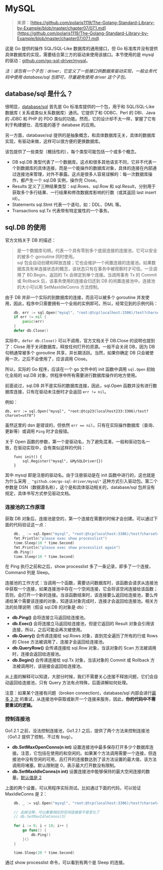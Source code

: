 # MySQL

> 来源：[https://github.com/polaris1119/The-Golang-Standard-Library-by-Example/blob/master/chapter07/07.1.md](https://github.com/polaris1119/The-Golang-Standard-Library-by-Example/blob/master/chapter07/07.1.md)

这是 Go 提供的操作 SQL/SQL-Like 数据库的通用接口，但 Go 标准库并没有提供具体数据库的实现，需要结合第三方的驱动来使用该接口。本节使用的是 mysql 的驱动：[github.com/go-sql-driver/mysql](https://github.com/go-sql-driver/mysql)。

_注：该包有一个子包：driver，它定义了一些接口供数据库驱动实现，一般业务代码中使用 database/sql 包即可，尽量避免使用 driver 这个子包。_

## database/sql 是什么？

很明显，[database/sql](http://docs.studygolang.com/pkg/database/sql) 首先是 Go 标准库提供的一个包，用于和 SQL/SQL-Like 数据库 \( 关系或类似关系数据库）通讯。它提供了和 ODBC、Perl 的 DBI、Java 的 JDBC 和 PHP 的 PDO 类似的功能。然而，它的设计却不太一样，掌握了它有利于构建健壮、高性能的基于 database 的应用。

另一方面，database/sql 提供的是抽象概念，和具体数据库无关，具体的数据库实现，有驱动来做，这样可以很方便的更换数据库。

该包提供了一些类型（概括性的），每个类型可能包括一个或多个概念。

* DB sql.DB 类型代表了一个数据库。这点和很多其他语言不同，它并不代表一个到数据库的具体连接，而是一个能操作的数据库对象，具体的连接在内部通过连接池来管理，对外不暴露。这点是很多人容易误解的：每一次数据库操作，都产生一个 sql.DB 实例，操作完 Close。
* Results 定义了三种结果类型：sql.Rows、sql.Row 和 sql.Result，分别用于获取多个多行结果、一行结果和修改数据库影响的行数（或其返回 last insert id）。
* Statements sql.Stmt 代表一个语句，如：DDL、DML 等。
* Transactions sql.Tx 代表带有特定属性的一个事务。

## sql.DB 的使用

官方文档关于 DB 的描述：

> 是一个数据库句柄，代表一个具有零到多个底层连接的连接池，它可以安全的被多个 goroutine 同时使用。  
> sql 包会自动创建和释放连接；它也会维护一个闲置连接的连接池。如果数据库具有单连接状态的概念，该状态只有在事务中被观察时才可信。一旦调用了 BD.Begin，返回的 Tx 会绑定到单个连接。当调用事务 Tx 的 Commit 或 Rollback 后，该事务使用的连接会归还到 DB 的闲置连接池中。连接池的大小可以用 SetMaxIdleConns 方法控制。

由于 DB 并非一个实际的到数据库的连接，而且可以被多个 goroutine 并发使用，因此，程序中只需要拥有一个全局的实例即可。所以，经常见到的示例代码：

```go
	db, err := sql.Open("mysql", "root:@tcp(localhost:3306)/test?charset=utf8")
	if err != nil {
		panic(err)
	}
	defer db.Close()
```

实际中，`defer db.Close()` 可以不调用，官方文档关于 DB.Close 的说明也提到了：Close 用于关闭数据库，释放任何打开的资源。一般不会关闭 DB，因为 DB 句柄通常被多个 goroutine 共享，并长期活跃。当然，如果你确定 DB 只会被使用一次，之后不会使用了，应该调用 Close。

所以，实际的 Go 程序，应该在一个 go 文件中的 init 函数中调用 `sql.Open` 初始化全局的 sql.DB 对象，供程序中所有需要进行数据库操作的地方使用。

前面说过，sql.DB 并不是实际的数据库连接，因此，sql.Open 函数并没有进行数据库连接，只有在驱动未注册时才会返回 `err != nil`。

例如：

```text
db, err := sql.Open("mysql", "root:@tcp23(localhost233:3306)/test?charset=utf8")
```

虽然这里的 dsn 是错误的，但依然 `err == nil`，只有在实际操作数据库（查询、更新等）或调用 `Ping` 时才会报错。

关于 Open 函数的参数，第一个是驱动名，为了避免混淆，一般和驱动包名一致，在驱动实现中，会有类似这样的代码：

```text
	func init() {
		sql.Register("mysql", &MySQLDriver{})
	}
```

其中 mysql 即是注册的驱动名。由于注册驱动是在 init 函数中进行的，这也就是为什么采用 `_ "github.com/go-sql-driver/mysql"` 这种方式引入驱动包。第二个参数是 DSN（数据源名称），这个是和具体驱动相关的，database/sql 包并没有规定，具体书写方式参见驱动文档。

### 连接池的工作原理

获取 DB 对象后，连接池是空的，第一个连接在需要的时候才会创建。可以通过下面的代码验证这一点：

```go
	db, _ := sql.Open("mysql", "root:@tcp(localhost:3306)/test?charset=utf8")
	fmt.Println("please exec show processlist")
	time.Sleep(10 * time.Second)
	fmt.Println("please exec show processlist again")
	db.Ping()
	time.Sleep(10 * time.Second)
```

在 Ping 执行之前和之后，show processlist 多了一条记录，即多了一个连接，Command 列是 Sleep。

连接池的工作方式：当调用一个函数，需要访问数据库时，该函数会请求从连接池中获取一个连接，如果连接池中存在一个空闲连接，它会将该空闲连接给该函数；否则，会打开一个新的连接。当该函数结束时，该连接要么返回给连接池，要么传递给某个需要该连接的对象，知道该对象完成时，连接才会返回给连接池。相关方法的处理说明（假设 sql.DB 的对象是 db）：

* **db.Ping\(\)** 会将连接立马返回给连接池。
* **db.Exec\(\)** 会将连接立马返回给连接池，但是它返回的 Result 对象会引用该连接，所以，之后可能会再次被使用。
* **db.Query\(\)** 会传递连接给 sql.Rows 对象，直到完全遍历了所有的行或 Rows 的 Close 方法被调用了，连接才会返回给连接池。
* **db.QueryRow\(\)** 会传递连接给 sql.Row 对象，当该对象的 Scan 方法被调用时，连接会返回给连接池。
* **db.Begin\(\)** 会传递连接给 sql.Tx 对象，当该对象的 Commit 或 Rollback 方法被调用时，该链接会返回给连接池。

从上面的解释可以知道，大部分时候，我们不需要关心连接不释放问题，它们会自动返回给连接池，只有 Query 方法有点特殊，后面讲解如何处理。

注意：如果某个连接有问题（broken connection\)，database/sql 内部会进行[最多 2 次](https://github.com/golang/go/blob/release-branch.go1.13/src/database/sql/sql.go#L1390) 的重试，从连接池中获取或新开一个连接来服务，因此，**你的代码中不需要重试的逻辑。**

### 控制连接池

Go1.2.1 之前，没法控制连接池，Go1.2.1 之后，提供了两个方法来控制连接池（Go1.2 提供了控制，不过有 bug）。

* **db.SetMaxOpenConns\(n int\)** 设置连接池中最多保存打开多少个数据库连接。注意，它包括在使用的和空闲的。如果某个方法调用需要一个连接，但连接池中没有空闲的可用，且打开的连接数达到了该方法设置的最大值，该方法调用将堵塞。默认限制是 0，表示最大打开数没有限制。
* **db.SetMaxIdleConns\(n int\)** 设置连接池中能够保持的最大空闲连接的数量。[默认值是 2](http://docs.studygolang.com/src/database/sql/sql.go?s=13724:13743#L501)

上面的两个设置，可以用程序实际测试。比如通过下面的代码，可以验证 MaxIdleConns 是 2：

```go
	db, _ := sql.Open("mysql", "root:@tcp(localhost:3306)/test?charset=utf8")
	
	// 去掉注释，可以看看相应的空闲连接是不是变化了
	// db.SetMaxIdleConns(3)
	
	for i := 0; i < 10; i++ {
		go func() {
			db.Ping()
		}()
	}

	time.Sleep(20 * time.Second)
```

通过 show processlist 命令，可以看到有两个是 Sleep 的连接。

